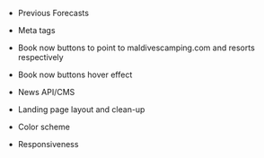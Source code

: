 - Previous Forecasts
- Meta tags

- Book now buttons to point to maldivescamping.com and resorts respectively
- Book now buttons hover effect

- News API/CMS

- Landing page layout and clean-up
- Color scheme
- Responsiveness
